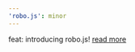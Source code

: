 ```yaml
---
'robo.js': minor
---
```


feat: introducing robo.js! [read more](https://blog.waveplay.com/introducing-robo-and-roboplay/)
